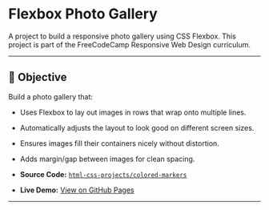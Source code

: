 # Flexbox Photo Gallery

A project to build a responsive photo gallery using CSS Flexbox. This project is part of the FreeCodeCamp Responsive Web Design curriculum.

---

## 🎯 Objective

Build a photo gallery that:

- Uses Flexbox to lay out images in rows that wrap onto multiple lines.  
- Automatically adjusts the layout to look good on different screen sizes.  
- Ensures images fill their containers nicely without distortion.  
- Adds margin/gap between images for clean spacing.



- **Source Code:** [`html-css-projects/colored-markers`](https://github.com/kdscoder1997/Personal-Projects/tree/main/html-css-projects/photo-gallery)  
- **Live Demo:** [View on GitHub Pages](https://kdscoder1997.github.io/Personal-Projects/html-css-projects/photo-gallery/)

---

